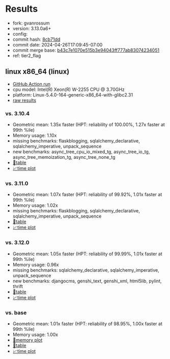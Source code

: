 # Results

- fork: gvanrossum
- version: 3.13.0a6+
- config: 
- commit hash: [8cb71dd](https://github.com/gvanrossum/cpython/commit/8cb71dd)
- commit date: 2024-04-26T17:09:45-07:00
- commit merge base: [b43c7e1070e515b3e94043ff777ab83074234051](https://github.com/gvanrossum/cpython/commit/b43c7e1070e515b3e94043ff777ab83074234051)
- ref: tier2_flag

## linux x86_64 (linux)

- [GitHub Action run](https://github.com/faster-cpython/benchmarking/actions/runs/8855851495)
- cpu model: Intel(R) Xeon(R) W-2255 CPU @ 3.70GHz
- platform: Linux-5.4.0-164-generic-x86_64-with-glibc2.31
- [raw results](bm-20240426-linux-x86_64-gvanrossum-tier2_flag-3.13.0a6%2B-8cb71dd.json)

### vs. 3.10.4

- Geometric mean: 1.35x faster (HPT: reliability of 100.00%, 1.27x faster at 99th %ile)
- Memory usage: 1.10x
- missing benchmarks: flaskblogging, sqlalchemy_declarative, sqlalchemy_imperative, unpack_sequence
- new benchmarks: async_tree_cpu_io_mixed_tg, async_tree_io_tg, async_tree_memoization_tg, async_tree_none_tg
- [📄table](bm-20240426-linux-x86_64-gvanrossum-tier2_flag-3.13.0a6%2B-8cb71dd-vs-3.10.4.md)
- [📈time plot](bm-20240426-linux-x86_64-gvanrossum-tier2_flag-3.13.0a6%2B-8cb71dd-vs-3.10.4.png)

### vs. 3.11.0

- Geometric mean: 1.07x faster (HPT: reliability of 99.92%, 1.01x faster at 99th %ile)
- Memory usage: 1.02x
- missing benchmarks: flaskblogging, sqlalchemy_declarative, sqlalchemy_imperative, unpack_sequence
- [📄table](bm-20240426-linux-x86_64-gvanrossum-tier2_flag-3.13.0a6%2B-8cb71dd-vs-3.11.0.md)
- [📈time plot](bm-20240426-linux-x86_64-gvanrossum-tier2_flag-3.13.0a6%2B-8cb71dd-vs-3.11.0.png)

### vs. 3.12.0

- Geometric mean: 1.05x faster (HPT: reliability of 99.99%, 1.01x faster at 99th %ile)
- Memory usage: 0.96x
- missing benchmarks: sqlalchemy_declarative, sqlalchemy_imperative, unpack_sequence
- new benchmarks: djangocms, genshi_text, genshi_xml, html5lib, pylint, thrift
- [📄table](bm-20240426-linux-x86_64-gvanrossum-tier2_flag-3.13.0a6%2B-8cb71dd-vs-3.12.0.md)
- [📈time plot](bm-20240426-linux-x86_64-gvanrossum-tier2_flag-3.13.0a6%2B-8cb71dd-vs-3.12.0.png)

### vs. base

- Geometric mean: 1.01x faster (HPT: reliability of 98.95%, 1.00x faster at 99th %ile)
- Memory usage: 1.00x
- [🧠memory plot](bm-20240426-linux-x86_64-gvanrossum-tier2_flag-3.13.0a6%2B-8cb71dd-vs-base-mem.png)
- [📄table](bm-20240426-linux-x86_64-gvanrossum-tier2_flag-3.13.0a6%2B-8cb71dd-vs-base.md)
- [📈time plot](bm-20240426-linux-x86_64-gvanrossum-tier2_flag-3.13.0a6%2B-8cb71dd-vs-base.png)

